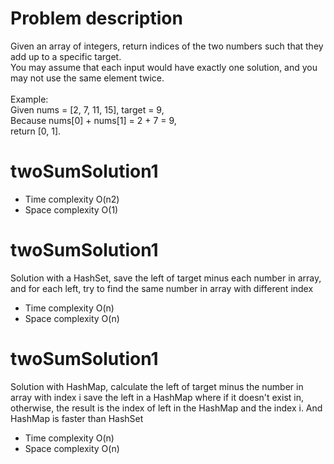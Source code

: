 # Problem description
Given an array of integers, return indices of the two numbers such that they add up to a specific target.<br>
You may assume that each input would have exactly one solution, and you may not use the same element twice.<br>
<br>
Example:<br>
Given nums = [2, 7, 11, 15], target = 9,<br>
Because nums[0] + nums[1] = 2 + 7 = 9,<br>
return [0, 1].<br>

# twoSumSolution1
* Time complexity O(n2)
* Space complexity O(1)

# twoSumSolution1
Solution with a HashSet, save the left of target minus each number in array, 
and for each left, try to find the same number in array with different index<br>
* Time complexity O(n)
* Space complexity O(n)

# twoSumSolution1
Solution with HashMap, calculate the left of target minus the number in array with index i
save the left in a HashMap<Integer> where if it doesn't exist in, 
otherwise, the result is the index of left in the HashMap and the index i. And HashMap is faster than HashSet<br>
* Time complexity O(n)
* Space complexity O(n)
